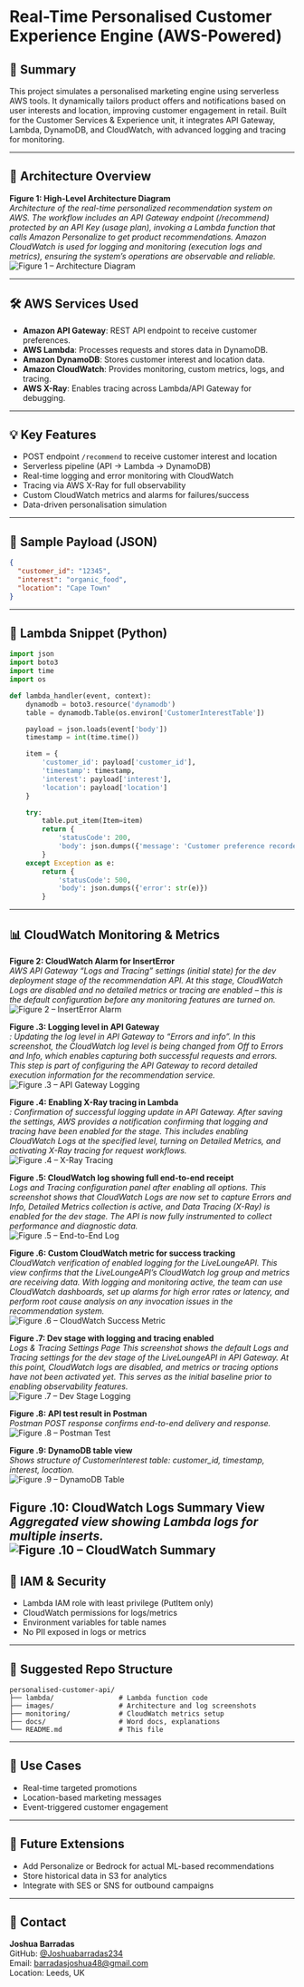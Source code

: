 # Real-Time Personalised Customer Experience Engine (AWS-Powered)

## 📌 Summary
This project simulates a personalised marketing engine using serverless AWS tools. It dynamically tailors product offers and notifications based on user interests and location, improving customer engagement in retail. Built for the Customer Services & Experience unit, it integrates API Gateway, Lambda, DynamoDB, and CloudWatch, with advanced logging and tracing for monitoring.

---

## 🧠 Architecture Overview

**Figure 1: High-Level Architecture Diagram**  
*Architecture of the real-time personalized recommendation system on AWS. The workflow includes an API Gateway endpoint (/recommend) protected by an API Key (usage plan), invoking a Lambda function that calls Amazon Personalize to get product recommendations. Amazon CloudWatch is used for logging and monitoring (execution logs and metrics), ensuring the system’s operations are observable and reliable.*  
![Figure 1 – Architecture Diagram](Figure%201.png)

---

## 🛠️ AWS Services Used

- **Amazon API Gateway**: REST API endpoint to receive customer preferences.
- **AWS Lambda**: Processes requests and stores data in DynamoDB.
- **Amazon DynamoDB**: Stores customer interest and location data.
- **Amazon CloudWatch**: Provides monitoring, custom metrics, logs, and tracing.
- **AWS X-Ray**: Enables tracing across Lambda/API Gateway for debugging.

---

## 💡 Key Features

- POST endpoint `/recommend` to receive customer interest and location
- Serverless pipeline (API → Lambda → DynamoDB)
- Real-time logging and error monitoring with CloudWatch
- Tracing via AWS X-Ray for full observability
- Custom CloudWatch metrics and alarms for failures/success
- Data-driven personalisation simulation

---

## 🧪 Sample Payload (JSON)

```json
{
  "customer_id": "12345",
  "interest": "organic_food",
  "location": "Cape Town"
}
```

---

## 🧾 Lambda Snippet (Python)

```python
import json
import boto3
import time
import os

def lambda_handler(event, context):
    dynamodb = boto3.resource('dynamodb')
    table = dynamodb.Table(os.environ['CustomerInterestTable'])

    payload = json.loads(event['body'])
    timestamp = int(time.time())

    item = {
        'customer_id': payload['customer_id'],
        'timestamp': timestamp,
        'interest': payload['interest'],
        'location': payload['location']
    }

    try:
        table.put_item(Item=item)
        return {
            'statusCode': 200,
            'body': json.dumps({'message': 'Customer preference recorded.'})
        }
    except Exception as e:
        return {
            'statusCode': 500,
            'body': json.dumps({'error': str(e)})
        }
```

---

## 📊 CloudWatch Monitoring & Metrics

**Figure 2: CloudWatch Alarm for InsertError**  
*AWS API Gateway “Logs and Tracing” settings (initial state) for the dev deployment stage of the recommendation API. At this stage, CloudWatch Logs are disabled and no detailed metrics or tracing are enabled – this is the default configuration before any monitoring features are turned on.*  
![Figure 2 – InsertError Alarm](Figure%202.png)

**Figure .3: Logging level in API Gateway**  
*: Updating the log level in API Gateway to “Errors and info”. In this screenshot, the CloudWatch log level is being changed from Off to Errors and Info, which enables capturing both successful requests and errors. This step is part of configuring the API Gateway to record detailed execution information for the recommendation service.*  
![Figure .3 – API Gateway Logging](Figure%203.png)

**Figure .4: Enabling X-Ray tracing in Lambda**  
*: Confirmation of successful logging update in API Gateway. After saving the settings, AWS provides a notification confirming that logging and tracing have been enabled for the stage. This includes enabling CloudWatch Logs at the specified level, turning on Detailed Metrics, and activating X-Ray tracing for request workflows.*  
![Figure .4 – X-Ray Tracing](Figure%204.png)

**Figure .5: CloudWatch log showing full end-to-end receipt**  
*Logs and Tracing configuration panel after enabling all options. This screenshot shows that CloudWatch Logs are now set to capture Errors and Info, Detailed Metrics collection is active, and Data Tracing (X-Ray) is enabled for the dev stage. The API is now fully instrumented to collect performance and diagnostic data.*  
![Figure .5 – End-to-End Log](Figure%205.png)

**Figure .6: Custom CloudWatch metric for success tracking**  
*CloudWatch verification of enabled logging for the LiveLoungeAPI. This view confirms that the LiveLoungeAPI’s CloudWatch log group and metrics are receiving data. With logging and monitoring active, the team can use CloudWatch dashboards, set up alarms for high error rates or latency, and perform root cause analysis on any invocation issues in the recommendation system.*  
![Figure .6 – CloudWatch Success Metric](Figure%206.png)

**Figure .7: Dev stage with logging and tracing enabled**  
*Logs & Tracing Settings Page
This screenshot shows the default Logs and Tracing settings for the dev stage of the LiveLoungeAPI in API Gateway. At this point, CloudWatch logs are disabled, and metrics or tracing options have not been activated yet. This serves as the initial baseline prior to enabling observability features.*  
![Figure .7 – Dev Stage Logging](Figure%207.png)

**Figure .8: API test result in Postman**  
*Postman POST response confirms end-to-end delivery and response.*  
![Figure .8 – Postman Test](Figure%208.png)

**Figure .9: DynamoDB table view**  
*Shows structure of CustomerInterest table: customer_id, timestamp, interest, location.*  
![Figure .9 – DynamoDB Table](Figure%209.png)

**Figure .10: CloudWatch Logs Summary View**  
*Aggregated view showing Lambda logs for multiple inserts.*  
![Figure .10 – CloudWatch Summary](Figure%2010.png)
---

## 🔐 IAM & Security

- Lambda IAM role with least privilege (PutItem only)
- CloudWatch permissions for logs/metrics
- Environment variables for table names
- No PII exposed in logs or metrics

---

## 📁 Suggested Repo Structure

```
personalised-customer-api/
├── lambda/                # Lambda function code
├── images/                # Architecture and log screenshots
├── monitoring/            # CloudWatch metrics setup
├── docs/                  # Word docs, explanations
└── README.md              # This file
```

---

## 🔗 Use Cases

- Real-time targeted promotions
- Location-based marketing messages
- Event-triggered customer engagement

---

## 🧩 Future Extensions

- Add Personalize or Bedrock for actual ML-based recommendations
- Store historical data in S3 for analytics
- Integrate with SES or SNS for outbound campaigns

---

## 🙋 Contact

**Joshua Barradas**  
GitHub: [@Joshuabarradas234](https://github.com/Joshuabarradas234)  
Email: barradasjoshua48@gmail.com  
Location: Leeds, UK

